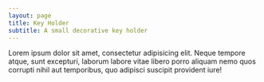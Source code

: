 ```yaml
---
layout: page
title: Key Holder
subtitle: A small decorative key holder
---
```

Lorem ipsum dolor sit amet, consectetur adipisicing elit. Neque tempore atque, sunt excepturi, laborum labore vitae libero porro aliquam nemo quos corrupti nihil aut temporibus, quo adipisci suscipit provident iure!
